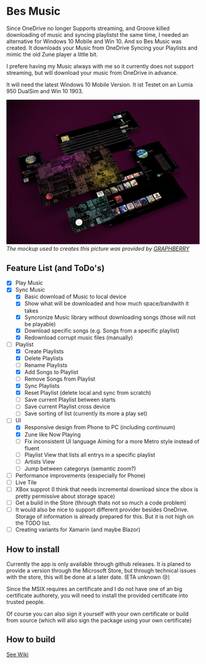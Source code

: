 # Bes Music

Since  OneDrive no longer Supports streaming, and Groove killed downloading of music and syncing playlistst the same time,
I needed an alternative for Windows 10 Mobile and Win 10. And so Bes Music was created. It downloads your Music from OneDrive Syncing your Playlists and mimic the old Zune player a little bit.

I prefere having my Music always with me so it currently does not support streaming, but will download your music from OneDrive in advance.

It will need the latest Windows 10 Mobile Version. It ist Testet on an Lumia 950 DualSim and Win 10 1903.


![Mockup](description/Mockup.png)  
*The mockup used to creates this picture was provided by [GRAPHBERRY](https://www.graphberry.com/item/web-screens-psd-mockup)*

 
## Feature List (and ToDo's)
 
  - [x] Play Music
  - [x] Sync Music
    - [x] Basic download of Music to local device
    - [x] Show what will be downloaded and how much space/bandwith it takes
    - [x] Syncronize Music library without downloading songs (those will not be playable)
    - [x] Download specific songs (e.g. Songs from a specific playlist) 
    - [x] Redownload corrupt music files (manually) 
 - [ ] Playlist
    - [x] Create Playlists
    - [x] Delete Playlists
    - [ ] Rename Playlists
    - [x] Add Songs to Playlist
    - [ ] Remove Songs from Playlist
    - [x] Sync Playlists
    - [x] Reset Playlist (delete local and sync from scratch)
    - [ ] Save current Playlist between starts
    - [ ] Save current Playlist cross device
    - [ ] Save sorting of list (currently its more a play set)
 - [ ] UI
    - [x] Responsive design from Phone to PC (including continuum)
    - [x] Zune like Now Playing
    - [ ] Fix inconsistent UI language
          Aiming for a more Metro style instead of fluent
    - [ ] Playlist View that lists all entrys in a specific playlist
    - [ ] Artists View
    - [ ] Jump between categorys (semantic zoom?)
 - [ ] Performance improvements (esspecially for Phone)
 - [ ] Live Tile
 - [ ] XBox supprot (I think that needs incremental download since the xbox is pretty permissive about storage space)
 - [ ] Get a build in the Store (through thats not so much a code problem)
 - [ ] It would also be nice to support different provider besides OneDrive. Storage of information is already prepared for this. But it is not high on the TODO list.
 - [ ] Creating variants for Xamarin (and maybe Blazor)
 
 ## How to install
 
 Currently the app is only available through github releases. It is planed to provide
 a version through the Microsoft Store, but through technical issues with the store, this will be done
 at a later date. (ETA unknown 😢)
 
 Since the MSIX requires an certificate and I do not have one of an big certificate authorety, you will need to install the provided certificate into trusted people.
 
 Of course you can also sign it yourself with your own certificate or build from source (which will also sign the package using your own certificate)
 
 
 ## How to build
 
 [See Wiki](https://github.com/LokiMidgard/WP10-Music-Player/wiki/How-to-build-this-repository)
